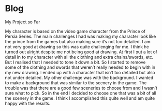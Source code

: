 # Blog
My Project so Far

My character is based on the video game character from the Prince of Persia Series. 
The main challenges I had was making my character look like the prince from the games but also making sure it’s not too detailed.
I am not very good at drawing so this was quite challenging for me. 
I think he turned out alright despite me not being good at drawing. At first I put a lot of detail in to my character with all the clothing and extra chains/swords, etc. 
But I realised that I needed to tone it down a bit. 
So I started to remove some of the clothing and swords that weren’t really needed to begin with in my new drawing. 
I ended up with a character that isn’t too detailed but also not under detailed. My other challenge was with the background. 
I wanted to make a background that was similar to the scenery in the game. 
The trouble was that there are a good few sceneries to choose from and I wasn’t sure what to pick. 
So in the end I decided to choose one that was a bit of all the scenery in the game.
I think I accomplished this quite well and am quite happy with the results. 
